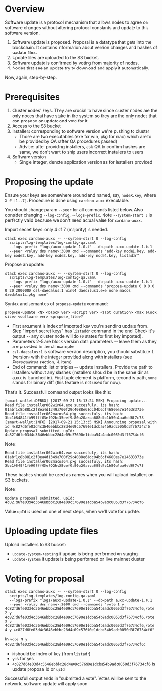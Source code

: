 Overview
========

Software update is a protocol mechanism that allows nodes to agree on software changes without altering protocol constants and update to this software version.
1. Software update is proposed. Proposal is a datatype that gets into
   the blockchain. It contains information about version changes and
   hashes of update files.
2. Update files are uploaded to the S3 bucket.
3. Software update is confirmed by voting from majority of nodes.
4. Nodes that see an update try to download and apply it
   automatically.

Now, again, step-by-step.

Prerequisites
=============
1. Cluster nodes' keys. They are crucial to have since cluster nodes
   are the only nodes that have stake in the system so they are the
   only nodes that can propose an update and vote for it.
2. Access to the S3 bucket
3. Installers corresponding to software version we're pushing to cluster
   - Those are two executables (exe for win, pkg for mac) which are to be provided by QA (after QA procedures passed)
   - Advice: after providing installers, ask QA to confirm hashes are same, we don't want to ship users incorrect installers to users
4. Software version
   - Single integer, denote application version as for installers provided

Proposing the update
====================

Ensure your keys are somewhere around and named, say, `nodeX.key`,
where `X ∈ [1..7]`. Procedure is done using `cardano-auxx`
executable.

You should change param `--peer` for all commands listed below. Also consider changing `--log-config`, `--logs-prefix`.
Note `--system-start 0` is perfectly valid because we don't need actual value for `cardano-auxx`.

Import secret keys: only 4 of 7 (majority) is needed.

```
stack exec cardano-auxx -- --system-start 0 --log-config
  scripts/log-templates/log-config-qa.yaml
  --logs-prefix "logs/auxx-update-1.0.1" --db-path auxx-update-1.0.1
  --peer <relay dns name>:3000 cmd --commands "add-key node1.key, add-key node2.key, add-key node3.key, add-key node4.key, listaddr"
```

Propose an update:

```
stack exec cardano-auxx -- --system-start 0 --log-config
  scripts/log-templates/log-config-qa.yaml
  --logs-prefix "logs/auxx-update-1.0.1" --db-path auxx-update-1.0.1
  --peer <relay dns name>:3000 cmd --commands "propose-update 0 0.0.0 0 20 2000000 csl-daedalus:1 win64 daedalus1.exe none macos daedalus1c.pkg none"
```

Syntax and semantics of `propose-update` command:

```
propose-update <N> <block ver> <script ver> <slot duration> <max block size> <software ver> <propose_file>?
```

* First argument is index of imported key you're sending update
from. Step "import secret keys" has `listaddr` command in the end. Check it's output -- any cluster node will
do (`0` states for first key imported).
* Parameters 2-5 are block version data parameters -- leave them as
they are provided in the cli example.
* `csl-daedalus:1` is software version description, you should substitute `1` (version) with the integer provided along with installers (see *Prerequisites* section, *4.* item)
* End of command: list of triples -- update installers. Provide the path to installers
without any slashes (installers should be in the same dir as auxx is
launched in). First tuple element is platform, second is path, `none` stands for binary diff (this feature is not used for now).

That's it. Successfull command output looks like this:

```
[smart-wallet:DEBUG] [2017-09-21 15:13:24 MSK] Proposing update...
Read file installer062win64.exe succesfuly, its hash: 01abf1c8b881c2f8ea4d1349a700f29d4088e68dc04b6bf4680ea7e14638373e
Read file installer062macos64.pkg succesfuly, its hash: 3bc1084841fb99fff03ef92bc35eef9a80a20aeca688dfc1b50a4aa6dd6f7c73
[smart-wallet:INFO] [2017-09-21 15:13:25 MSK] Announcing proposal with id 4c827d6fe03d4c3646ebbbc28d4e09c57690e1dcba54b9adc0050d3f76734cf6
Update proposal submitted, upId: 4c827d6fe03d4c3646ebbbc28d4e09c57690e1dcba54b9adc0050d3f76734cf6
```

Note:

```
Read file installer062win64.exe succesfuly, its hash: 01abf1c8b881c2f8ea4d1349a700f29d4088e68dc04b6bf4680ea7e14638373e
Read file installer062macos64.pkg succesfuly, its hash: 3bc1084841fb99fff03ef92bc35eef9a80a20aeca688dfc1b50a4aa6dd6f7c73
```

These hashes should be used as names when you will upload installers on S3 buckets.

Note: 
```
Update proposal submitted, upId: 4c827d6fe03d4c3646ebbbc28d4e09c57690e1dcba54b9adc0050d3f76734cf6
```

Value `upId` is used on one of next steps, when we'll vote for update.

Uploading update files
======================

Upload installers to S3 bucket:
* `update-system-testing` if update is being performed on staging
* `update-system` if update is being performed on live mainnet cluster

Voting for proposal
===================

```
stack exec cardano-auxx -- --system-start 0 --log-config
  scripts/log-templates/log-config-qa.yaml
  --logs-prefix "logs/auxx-update-1.0.1" --db-path auxx-update-1.0.1
  --peer <relay dns name>:3000 cmd --commands "vote 1 y 4c827d6fe03d4c3646ebbbc28d4e09c57690e1dcba54b9adc0050d3f76734cf6,vote 2 y 4c827d6fe03d4c3646ebbbc28d4e09c57690e1dcba54b9adc0050d3f76734cf6,vote 3 y 4c827d6fe03d4c3646ebbbc28d4e09c57690e1dcba54b9adc0050d3f76734cf6,vote 4 y 4c827d6fe03d4c3646ebbbc28d4e09c57690e1dcba54b9adc0050d3f76734cf6"
```

In `vote N y 4c827d6fe03d4c3646ebbbc28d4e09c57690e1dcba54b9adc0050d3f76734cf6`:

* `N` should be index of key (from `listadr`)
* `y` is for yes
* `4c827d6fe03d4c3646ebbbc28d4e09c57690e1dcba54b9adc0050d3f76734cf6` is update proposal id or `upId`

Successfull output ends in "submitted a vote". Votes will be sent to the network, software update will apply soon.
